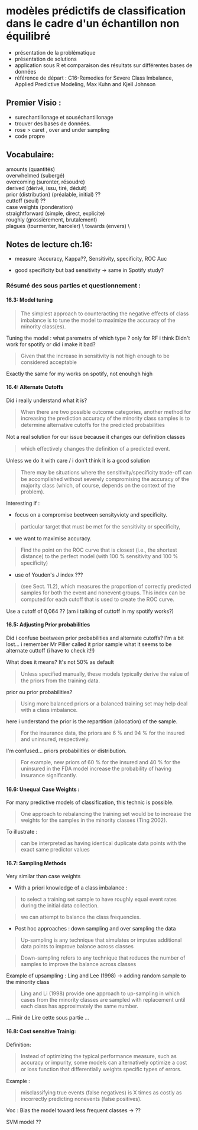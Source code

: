 #  modèles prédictifs de classification dans le cadre d'un échantillon non équilibré
  * présentation de la problématique
  * présentation de solutions
  * application sous R et comparaison des résultats sur différentes bases de données
  * référence de départ : C16-Remedies for Severe Class Imbalance, Applied Predictive Modeling, 
    Max Kuhn and Kjell Johnson


## Premier Visio :
- surechantillonage et souséchantillonage
- trouver des bases de données. 
- rose > caret , over and under sampling
- code propre

## Vocabulaire:
amounts (quantités) \
overwhelmed (subergé) \
overcoming (suronter, résoudre) \
derived (dérivé, issu, tiré, déduit) \
prior (distribution) (préalable, initial) ?? \
cuttoff (seuil) ?? \
case weights (pondération) \
straightforward (simple, direct, explicite) \
roughly (grossièrement, brutalement) \
plagues (tourmenter, harceler) \ 
towards (envers) \

## Notes de lecture ch.16:

- measure :Accuracy, Kappa??, Sensitivity, specificity, ROC Auc

- good specificity but bad sensitivity -> same in Spotify study?

### Résumé des sous parties et questionnement :

#### 16.3: Model tuning 
> The simplest approach to counteracting the negative eﬀects of class imbalance is to tune the model to maximize the accuracy of the minority class(es).

Tuning the model : what paremetrs of which type ? only for RF i think
Didn't work for spotify or did i make it bad?

> Given that the increase in sensitivity is not high enough to be considered acceptable

Exactly the same for my works on spotify, not enouhgh high 

#### 16.4: Alternate Cutoffs

Did i really understand what it is?

> When there are two possible outcome categories, another method for increasing the prediction accuracy of the minority class samples is to determine alternative cutoﬀs for the predicted probabilities

Not a real solution for our issue because it changes our definition classes 

> which eﬀectively changes the deﬁnition of a predicted event. 

Unless we do it with care / i don't think it is a good solution

> There may be situations where the sensitivity/speciﬁcity trade-oﬀ can be accomplished without severely compromising the accuracy of the majority class (which, of course, depends on the context of the problem).

Interesting if : 

- focus on a compromise beetween sensityvioty and specificity.
> particular target that must be met for the sensitivity or speciﬁcity,
- we want to maximise accuracy.
> Find the point on the ROC curve that is closest (i.e., the shortest distance) to the perfect model (with 100 % sensitivity and 100 % speciﬁcity)
- use of Youden's J index ???
> (see Sect. 11.2), which measures the proportion of correctly predicted samples
for both the event and nonevent groups. This index can be computed for each
cutoﬀ that is used to create the ROC curve.

Use a cutoff of 0,064 ?? (am i talking of cuttoff in my spotify works?)

#### 16.5: Adjusting Prior probabilities 

Did i confuse beetween prior probabilities and alternate cutoffs? I'm a bit lost... i remember Mr Piller called it prior sample what it seems to be alternate cuttoff (i have to check it!!)

What does it means? It's not 50% as default 

> Unless speciﬁed manually, these models typically derive the value of the priors from the training data.

prior ou prior probabilities?

> Using more balanced priors or a balanced training set may help deal with a class imbalance.

here i understand the prior is the repartition (allocation) of the sample.

> For the insurance data, the priors are 6 % and 94 % for the insured and uninsured, respectively.

I'm confused... priors probabilities or distribution.

> For example, new priors of 60 % for the insured and 40 % for the uninsured in the FDA model increase the probability of having insurance signiﬁcantly.

#### 16.6: Unequal Case Weights : 

For many predictive models of classification, this technic is possible. 

> One approach to rebalancing the training set would be to increase the weights for the samples in the minority classes (Ting 2002). 

To illustrate : 

>  can be interpreted as having identical duplicate data points with the exact same predictor values

#### 16.7: Sampling Methods

Very similar than case weights

- With a priori knowledge of a class imbalance : 

>  to select a training set sample to have roughly equal event rates during the initial data collection.

>  we can attempt to balance the class frequencies.

- Post hoc approaches : down sampling and over sampling the data

> Up-sampling is any technique that simulates or imputes additional data points to improve balance across classes

> Down-sampling refers to any technique that reduces the number of samples to improve the balance across classes

Example of upsampling : Ling and Lee (1998) -> adding random sample to the minority class

> Ling and Li (1998) provide one approach to up-sampling in which cases from the minority classes are sampled with replacement until each class has approximately the same number. 

... Finir de Lire cette sous partie ...

#### 16.8: Cost sensitive Trainig:

Definition:

> Instead of optimizing the typical performance measure, such as accuracy or impurity, some models can alternatively optimize a cost or loss function that diﬀerentially weights speciﬁc types of errors.

Example : 

>  misclassifying true events (false negatives) is X times as costly as incorrectly predicting nonevents (false positives).

Voc : Bias the model toward less frequent classes  -> ??

SVM model ??